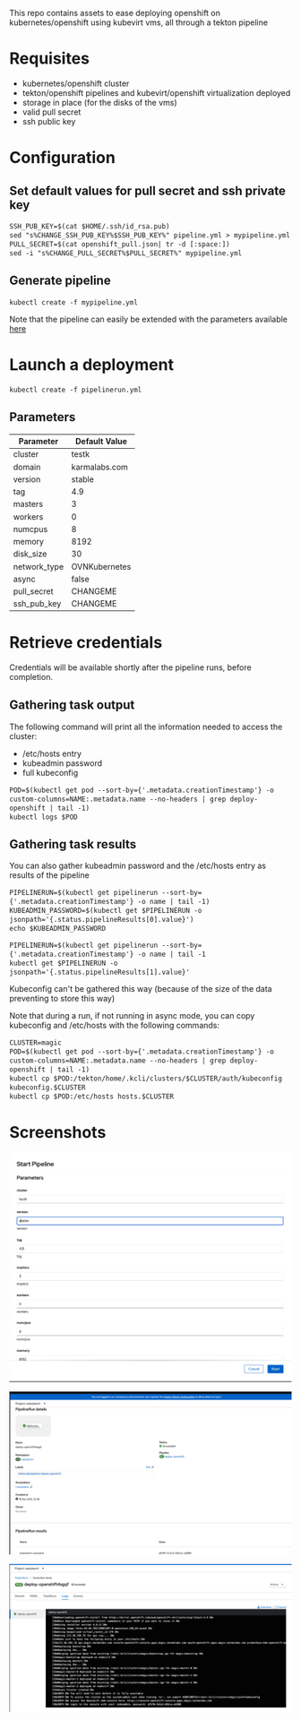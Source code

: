 This repo contains assets to ease deploying openshift on kubernetes/openshift using kubevirt vms, all through a tekton pipeline

# Requisites

- kubernetes/openshift cluster
- tekton/openshift pipelines and kubevirt/openshift virtualization deployed
- storage in place (for the disks of the vms)
- valid pull secret
- ssh public key

# Configuration

## Set default values for pull secret and ssh private key

```
SSH_PUB_KEY=$(cat $HOME/.ssh/id_rsa.pub)
sed "s%CHANGE_SSH_PUB_KEY%$SSH_PUB_KEY%" pipeline.yml > mypipeline.yml
PULL_SECRET=$(cat openshift_pull.json| tr -d [:space:])
sed -i "s%CHANGE_PULL_SECRET%$PULL_SECRET%" mypipeline.yml
```

## Generate pipeline

```
kubectl create -f mypipeline.yml
```

Note that the pipeline can easily be extended  with the parameters available [here](https://github.com/karmab/kcli/blob/master/kvirt/openshift/kcli_default.yml)

# Launch a deployment

```
kubectl create -f pipelinerun.yml
```

## Parameters

|Parameter         |Default Value  |
|------------------|---------------|
|cluster           |testk          |
|domain            |karmalabs.com  |
|version           |stable         |
|tag               |4.9            |
|masters           |3              |
|workers           |0              |
|numcpus           |8              |
|memory            |8192           |
|disk_size         |30             |
|network_type      |OVNKubernetes  |
|async             |false          |
|pull_secret       |CHANGEME       |
|ssh_pub_key       |CHANGEME       |

# Retrieve credentials

Credentials will be available shortly after the pipeline runs, before completion.

## Gathering task output

The following command will print all the information needed to access the cluster:

- /etc/hosts entry
- kubeadmin password
- full kubeconfig

```
POD=$(kubectl get pod --sort-by={'.metadata.creationTimestamp'} -o custom-columns=NAME:.metadata.name --no-headers | grep deploy-openshift | tail -1)
kubectl logs $POD
```

## Gathering task results

You can also gather kubeadmin password and the /etc/hosts entry as results of the pipeline

```
PIPELINERUN=$(kubectl get pipelinerun --sort-by={'.metadata.creationTimestamp'} -o name | tail -1)
KUBEADMIN_PASSWORD=$(kubectl get $PIPELINERUN -o jsonpath='{.status.pipelineResults[0].value}')
echo $KUBEADMIN_PASSWORD
```

```
PIPELINERUN=$(kubectl get pipelinerun --sort-by={'.metadata.creationTimestamp'} -o name | tail -1
kubectl get $PIPELINERUN -o jsonpath='{.status.pipelineResults[1].value}'
```

Kubeconfig can't be gathered this way (because of the size of the data preventing to store this way)

Note that during a run, if not running in async mode, you can copy kubeconfig and /etc/hosts with the following commands:

```
CLUSTER=magic
POD=$(kubectl get pod --sort-by={'.metadata.creationTimestamp'} -o custom-columns=NAME:.metadata.name --no-headers | grep deploy-openshift | tail -1)
kubectl cp $POD:/tekton/home/.kcli/clusters/$CLUSTER/auth/kubeconfig kubeconfig.$CLUSTER
kubectl cp $POD:/etc/hosts hosts.$CLUSTER
```

# Screenshots

![wizard](img/01.png)


![exec](img/02.png)


![details](img/03.png)
